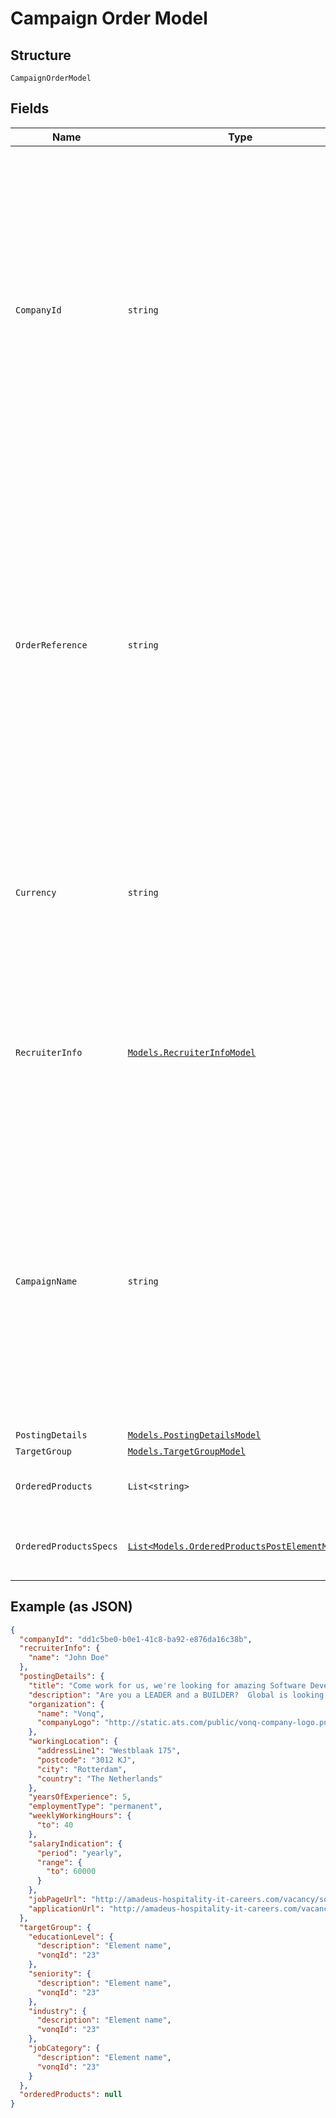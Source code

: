 
# Campaign Order Model

## Structure

`CampaignOrderModel`

## Fields

| Name | Type | Tags | Description |
|  --- | --- | --- | --- |
| `CompanyId` | `string` | Required | A vendor-related unique identification for the Company that's making the order. Doesn't affect the<br>order process at all, but provides a method for later filtering by this identification. It's also<br>used when creating a unified report of Campaign orders made in a period of time. |
| `OrderReference` | `string` | Optional | A vendor-related Reference number for the order. This could be a PO number or an Invoice number.<br>Doesn't affect the order process at all, but provides a way for the ATS to identify the specific<br>order for their internal billing process<br>Maximum length of this field is 80 symbols |
| `Currency` | `string` | Optional | An ISO 4217 code for a currency to use for order invoicing.<br>Currently only GBP and USD are supported. Default currency is EUR. |
| `RecruiterInfo` | [`Models.RecruiterInfoModel`](../../doc/models/recruiter-info-model.md) | Required | Recruiter is the user creating the campaign and you may want to use this to provide filtering by recruiter for groups sharing an account. |
| `CampaignName` | `string` | Optional | Campaign name as it's going to be listed. Doesn't have to resemble the Posting Title.<br>For example, the Campaign name could be **Software Development Manager** while the Posting<br>title could be **Want to lead a Team of Software Developers? Join us** |
| `PostingDetails` | [`Models.PostingDetailsModel`](../../doc/models/posting-details-model.md) | Required | - |
| `TargetGroup` | [`Models.TargetGroupModel`](../../doc/models/target-group-model.md) | Required | - |
| `OrderedProducts` | `List<string>` | Required | A list of the Products selected by the user. |
| `OrderedProductsSpecs` | [`List<Models.OrderedProductsPostElementModel>`](../../doc/models/ordered-products-post-element-model.md) | Optional | Specification object for some of the ordered products |

## Example (as JSON)

```json
{
  "companyId": "dd1c5be0-b0e1-41c8-ba92-e876da16c38b",
  "recruiterInfo": {
    "name": "John Doe"
  },
  "postingDetails": {
    "title": "Come work for us, we're looking for amazing Software Developers",
    "description": "Are you a LEADER and a BUILDER?  Global is looking for individuals who are dynamic, sales-oriented, and who want to control their destiny.  With a full training programme and consistent support, Global will provide you with the tools to excel in this very lucrative business.",
    "organization": {
      "name": "Vonq",
      "companyLogo": "http://static.ats.com/public/vonq-company-logo.png"
    },
    "workingLocation": {
      "addressLine1": "Westblaak 175",
      "postcode": "3012 KJ",
      "city": "Rotterdam",
      "country": "The Netherlands"
    },
    "yearsOfExperience": 5,
    "employmentType": "permanent",
    "weeklyWorkingHours": {
      "to": 40
    },
    "salaryIndication": {
      "period": "yearly",
      "range": {
        "to": 60000
      }
    },
    "jobPageUrl": "http://amadeus-hospitality-it-careers.com/vacancy/software-development-manager-breda",
    "applicationUrl": "http://amadeus-hospitality-it-careers.com/vacancy/software-development-manager-breda/apply"
  },
  "targetGroup": {
    "educationLevel": {
      "description": "Element name",
      "vonqId": "23"
    },
    "seniority": {
      "description": "Element name",
      "vonqId": "23"
    },
    "industry": {
      "description": "Element name",
      "vonqId": "23"
    },
    "jobCategory": {
      "description": "Element name",
      "vonqId": "23"
    }
  },
  "orderedProducts": null
}
```

